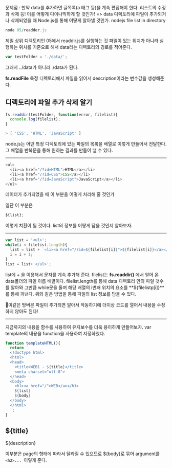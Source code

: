 문제점 : 
만약 data를 추가하면 글목록(a 태그 등)을 계속 편집해야 한다. 리스트의 수정과 삭제 등!
이를 어떻게 다이나믹하게 할 것인가!
=> data 디렉토리에 파일이 추가되거나 삭제되었을 때 Node.js를 통해 어떻게 알아낼 것인가.
nodejs file list in directory

```js
node 05/readder.js
```
제일 상위 디렉토리인 05에서 readdir.js를 실행하는 것
파일이 있는 위치가 아니라 실행하는 위치를 기준으로 해서 data라는 디렉토리의 경로를 적어준다.
```js
var testFolder = './data/';
```
그래서 ../data가 아니라 ./data가 된다.

**fs.readFile**
특정 디렉토리에서 파일을 읽어서 description이라는 변수값을 생성해준다.


## 디렉토리에 파일 추가 삭제 알기

```js
fs.readdir(testFolder, function(error, filelist){
  console.log(filelist);
}

> [ 'CSS', 'HTML', 'JavaScript' ]
```
node.js는 어떤 특정 디렉토리에 있는 파일의 목록을 배열로 이렇게 만들어서 전달한다.
그 배열을 반복문을 통해 원하는 결과를 만들어 낼 수 있다.

---

```js
<ul>
  <li><a href="/?id=HTML">HTML</a></li>
  <li><a href="/?id=CSS">CSS</a></li>
  <li><a href="/?id=JavaScript">JavaScript</a></li>
</ul>
```
데이터가 추가되었을 때 이 부분을 어떻게 처리해 줄 것인가

일단 이 부분은 
```js
${list};
```
이렇게 치환이 될 것이다.
list의 정보를 어떻게 담을 것인지 알아보자.

---

```js
var list = '<ul>';
while(i < filelist.length){
  list = list + `<li><a href="/?id=${filelist[i]}">${filelist[i]}</a></li>`;
  i = i + 1;
}
list = list+'</ul>';
```
list에 + 을 이용해서 문자를 계속 추가해 준다.
filelist는 **fs.readdir()** 에서 얻어 온 data폴더의 파일 이름 배열이다.
filelist.length를 통해 data 디렉토리 안의 파일 갯수를 알아와 그만큼 while문을 돌며 해당 배열의 i번째 위치의 요소를 **${filelistp[i]}**를 통해 꺼낸다.
위와 같은 방법을 통해 파일의 list 정보를 담을 수 있다.

📌이같은 방버븐 파일이 추가되면 알아서 작동하기에 더이상 코드를 열어서 내용을 수정하지 않아도 된다!

---

지금까지의 내용을 함수를 사용하여 유지보수를 더욱 용이하게 만들어보자.
var template의 내용을 function을 사용하여 지정하였다.

```js
function templateHTML(){
  return `
  <!doctype html>
  <html>
  <head>
    <title>WEB1 - ${title}</title>
    <meta charset="utf-8">
  </head>
  <body>
    <h1><a href="/">WEB</a></h1>
    ${list}
    ${body}
  </body>
  </html>
  `;
}

```

<h2>${title}</h2>
<p>${description}</p>

이부분은 page의 형태에 따라서 달라질 수 있으므로 ${body}로 묶어 argument를 `<h2>... `이렇게 준다.

